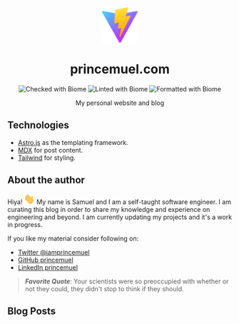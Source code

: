 <p align="center">
  <img alt="princemuel.com" src="public/static/favicons/favicon.svg" width="80" />
</p>
<h1 align="center">
  princemuel.com
</h1>
<p align="center">
  <img alt="Checked with Biome" src="https://img.shields.io/badge/Checked_with-Biome-60a5fa?style=flat&logo=biome"  />
  <img alt="Linted with Biome" src="https://img.shields.io/badge/Linted_with-Biome-60a5fa?style=flat&logo=biome"  />
  <img alt="Formatted with Biome" src="https://img.shields.io/badge/Formatted_with-Biome-60a5fa?style=flat&logo=biome"  />
</p>

<p align="center">My personal website and blog</p>

## Technologies

- [Astro.js](https://docs.astro.build/en/getting-started/) as the templating framework.
- [MDX](https://mdxjs.com/) for post content.
- [Tailwind](https://tailwindcss.com/) for styling.

## About the author

Hiya! <img src='/assets/wave.gif' alt='Just saying hello' width='24' height='24' /> My name is Samuel and I am a self-taught software engineer. I am curating this blog in order to share my knowledge and experience on engineering and beyond. I am currently updating my projects and it's a work in progress.

If you like my material consider following on:

- [Twitter @iamprincemuel](https://twitter.com/iamprincemuel)
- [GitHub princemuel](https://github.com/princemuel)
- [LinkedIn princemuel](https://linkedin.com/in/princemuel)

<!-- ## License

> Although the source code of this blog is open sourced, it's not permitted to base another websites based on this site's identity and visual style. The source code of this blog does not allow any modifications, and must serve solely for educational purposes.

The content of this blog is licensed under [CC BY-NC](https://creativecommons.org/licenses/by-nc/4.0/). You can mention, quote, and reference the content according to the aforementioned license. -->

<!--
**princemuel/princemuel** is a ✨ _special_ ✨ repository because its `README.md` (this file) appears on your GitHub profile.

Here are some ideas to get you started:

- 🔭 I’m currently working on ...
- 🌱 I’m currently learning ...
- 👯 I’m looking to collaborate on ...
- 🤔 I’m looking for help with ...
- 💬 Ask me about ...
- 📫 How to reach me: ...
- 😄 Pronouns: ...
- ⚡ Fun fact: ...
-->

> **_Favorite Quote_**:
> Your scientists were so preoccupied with whether or not they could, they didn't stop to think if they should.

<!--END_SECTION:waka-->

## Blog Posts

<!-- BLOG-POST-LIST:START -->

<!-- BLOG-POST-LIST:END -->
